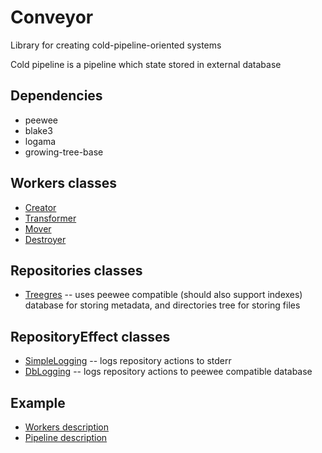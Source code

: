 # Conveyor

Library for creating cold-pipeline-oriented systems

Cold pipeline is a pipeline which state stored in external database

## Dependencies

* peewee
* blake3
* logama
* growing-tree-base

## Workers classes

* [Creator](conveyor/workers/Creator.py)
* [Transformer](conveyor/workers/Transformer.py)
* [Mover](conveyor/workers/Mover.py)
* [Destroyer](conveyor/workers/Destroyer.py)

## Repositories classes

* [Treegres](conveyor/repositories/Treegres.py) -- uses peewee compatible (should also support indexes) database for storing metadata, and directories tree for storing files

## RepositoryEffect classes

* [SimpleLogging](conveyor/repository_effects/SimpleLogging.py) -- logs repository actions to stderr
* [DbLogging](conveyor/repository_effects/DbLogging.py) -- logs repository actions to peewee compatible database

## Example

* [Workers description](tests/example_workers.py)
* [Pipeline description](tests/test_pipeline.py)